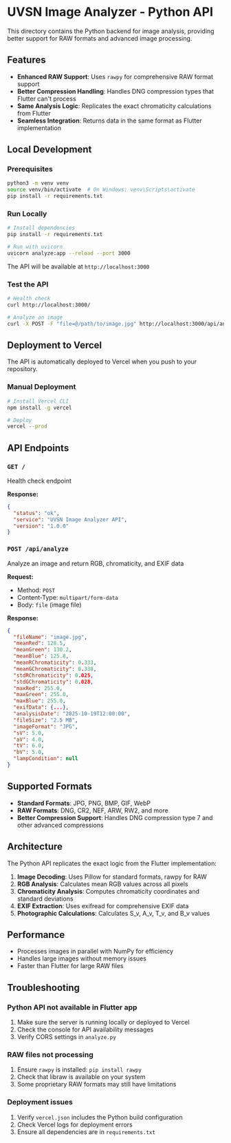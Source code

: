 # UVSN Image Analyzer - Python API

This directory contains the Python backend for image analysis, providing better support for RAW formats and advanced image processing.

## Features

- **Enhanced RAW Support**: Uses `rawpy` for comprehensive RAW format support
- **Better Compression Handling**: Handles DNG compression types that Flutter can't process
- **Same Analysis Logic**: Replicates the exact chromaticity calculations from Flutter
- **Seamless Integration**: Returns data in the same format as Flutter implementation

## Local Development

### Prerequisites

```bash
python3 -m venv venv
source venv/bin/activate  # On Windows: venv\Scripts\activate
pip install -r requirements.txt
```

### Run Locally

```bash
# Install dependencies
pip install -r requirements.txt

# Run with uvicorn
uvicorn analyze:app --reload --port 3000
```

The API will be available at `http://localhost:3000`

### Test the API

```bash
# Health check
curl http://localhost:3000/

# Analyze an image
curl -X POST -F "file=@/path/to/image.jpg" http://localhost:3000/api/analyze
```

## Deployment to Vercel

The API is automatically deployed to Vercel when you push to your repository.

### Manual Deployment

```bash
# Install Vercel CLI
npm install -g vercel

# Deploy
vercel --prod
```

## API Endpoints

### `GET /`
Health check endpoint

**Response:**
```json
{
  "status": "ok",
  "service": "UVSN Image Analyzer API",
  "version": "1.0.0"
}
```

### `POST /api/analyze`
Analyze an image and return RGB, chromaticity, and EXIF data

**Request:**
- Method: `POST`
- Content-Type: `multipart/form-data`
- Body: `file` (image file)

**Response:**
```json
{
  "fileName": "image.jpg",
  "meanRed": 128.5,
  "meanGreen": 130.2,
  "meanBlue": 125.8,
  "meanRChromaticity": 0.333,
  "meanGChromaticity": 0.338,
  "stdRChromaticity": 0.025,
  "stdGChromaticity": 0.028,
  "maxRed": 255.0,
  "maxGreen": 255.0,
  "maxBlue": 255.0,
  "exifData": {...},
  "analysisDate": "2025-10-19T12:00:00",
  "fileSize": "2.5 MB",
  "imageFormat": "JPG",
  "sV": 5.0,
  "aV": 4.0,
  "tV": 6.0,
  "bV": 5.0,
  "lampCondition": null
}
```

## Supported Formats

- **Standard Formats**: JPG, PNG, BMP, GIF, WebP
- **RAW Formats**: DNG, CR2, NEF, ARW, RW2, and more
- **Better Compression Support**: Handles DNG compression type 7 and other advanced compressions

## Architecture

The Python API replicates the exact logic from the Flutter implementation:

1. **Image Decoding**: Uses Pillow for standard formats, rawpy for RAW
2. **RGB Analysis**: Calculates mean RGB values across all pixels
3. **Chromaticity Analysis**: Computes chromaticity coordinates and standard deviations
4. **EXIF Extraction**: Uses exifread for comprehensive EXIF data
5. **Photographic Calculations**: Calculates S_v, A_v, T_v, and B_v values

## Performance

- Processes images in parallel with NumPy for efficiency
- Handles large images without memory issues
- Faster than Flutter for large RAW files

## Troubleshooting

### Python API not available in Flutter app

1. Make sure the server is running locally or deployed to Vercel
2. Check the console for API availability messages
3. Verify CORS settings in `analyze.py`

### RAW files not processing

1. Ensure `rawpy` is installed: `pip install rawpy`
2. Check that libraw is available on your system
3. Some proprietary RAW formats may still have limitations

### Deployment issues

1. Verify `vercel.json` includes the Python build configuration
2. Check Vercel logs for deployment errors
3. Ensure all dependencies are in `requirements.txt`

